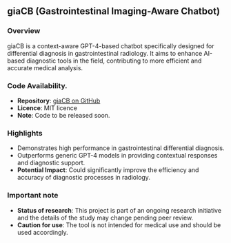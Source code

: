 ## giaCB (Gastrointestinal Imaging-Aware Chatbot)

### Overview

giaCB is a context-aware GPT-4-based chatbot specifically designed for differential diagnosis in gastrointestinal radiology. It aims to enhance AI-based diagnostic tools in the field, contributing to more efficient and accurate medical analysis.

### Code Availability.

- **Repository**: [giaCB on GitHub](https://github.com/maxrusse/giaCB)
- **Licence**: MIT licence
- **Note**: Code to be released soon.

### Highlights

- Demonstrates high performance in gastrointestinal differential diagnosis.
- Outperforms generic GPT-4 models in providing contextual responses and diagnostic support.
- **Potential Impact**: Could significantly improve the efficiency and accuracy of diagnostic processes in radiology.

### Important note

- **Status of research**: This project is part of an ongoing research initiative and the details of the study may change pending peer review.
- **Caution for use**: The tool is not intended for medical use and should be used accordingly.
